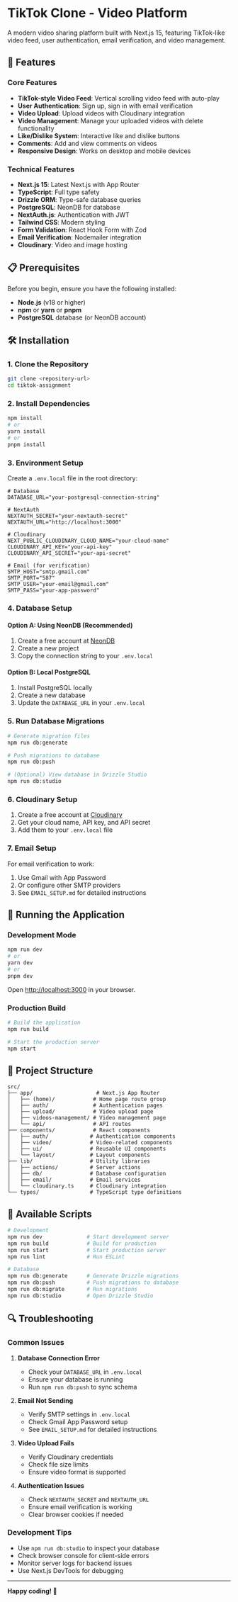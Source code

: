 # TikTok Clone - Video Platform

A modern video sharing platform built with Next.js 15, featuring TikTok-like video feed, user authentication, email verification, and video management.

## 🚀 Features

### Core Features

- **TikTok-style Video Feed**: Vertical scrolling video feed with auto-play
- **User Authentication**: Sign up, sign in with email verification
- **Video Upload**: Upload videos with Cloudinary integration
- **Video Management**: Manage your uploaded videos with delete functionality
- **Like/Dislike System**: Interactive like and dislike buttons
- **Comments**: Add and view comments on videos
- **Responsive Design**: Works on desktop and mobile devices

### Technical Features

- **Next.js 15**: Latest Next.js with App Router
- **TypeScript**: Full type safety
- **Drizzle ORM**: Type-safe database queries
- **PostgreSQL**: NeonDB for database
- **NextAuth.js**: Authentication with JWT
- **Tailwind CSS**: Modern styling
- **Form Validation**: React Hook Form with Zod
- **Email Verification**: Nodemailer integration
- **Cloudinary**: Video and image hosting

## 📋 Prerequisites

Before you begin, ensure you have the following installed:

- **Node.js** (v18 or higher)
- **npm** or **yarn** or **pnpm**
- **PostgreSQL** database (or NeonDB account)

## 🛠️ Installation

### 1. Clone the Repository

```bash
git clone <repository-url>
cd tiktok-assignment
```

### 2. Install Dependencies

```bash
npm install
# or
yarn install
# or
pnpm install
```

### 3. Environment Setup

Create a `.env.local` file in the root directory:

```env
# Database
DATABASE_URL="your-postgresql-connection-string"

# NextAuth
NEXTAUTH_SECRET="your-nextauth-secret"
NEXTAUTH_URL="http://localhost:3000"

# Cloudinary
NEXT_PUBLIC_CLOUDINARY_CLOUD_NAME="your-cloud-name"
CLOUDINARY_API_KEY="your-api-key"
CLOUDINARY_API_SECRET="your-api-secret"

# Email (for verification)
SMTP_HOST="smtp.gmail.com"
SMTP_PORT="587"
SMTP_USER="your-email@gmail.com"
SMTP_PASS="your-app-password"
```

### 4. Database Setup

#### Option A: Using NeonDB (Recommended)

1. Create a free account at [NeonDB](https://neon.tech)
2. Create a new project
3. Copy the connection string to your `.env.local`

#### Option B: Local PostgreSQL

1. Install PostgreSQL locally
2. Create a new database
3. Update the `DATABASE_URL` in your `.env.local`

### 5. Run Database Migrations

```bash
# Generate migration files
npm run db:generate

# Push migrations to database
npm run db:push

# (Optional) View database in Drizzle Studio
npm run db:studio
```

### 6. Cloudinary Setup

1. Create a free account at [Cloudinary](https://cloudinary.com)
2. Get your cloud name, API key, and API secret
3. Add them to your `.env.local` file

### 7. Email Setup

For email verification to work:

1. Use Gmail with App Password
2. Or configure other SMTP providers
3. See `EMAIL_SETUP.md` for detailed instructions

## 🚀 Running the Application

### Development Mode

```bash
npm run dev
# or
yarn dev
# or
pnpm dev
```

Open [http://localhost:3000](http://localhost:3000) in your browser.

### Production Build

```bash
# Build the application
npm run build

# Start the production server
npm start
```

## 📁 Project Structure

```
src/
├── app/                    # Next.js App Router
│   ├── (home)/            # Home page route group
│   ├── auth/              # Authentication pages
│   ├── upload/            # Video upload page
│   ├── videos-management/ # Video management page
│   └── api/               # API routes
├── components/            # React components
│   ├── auth/             # Authentication components
│   ├── video/            # Video-related components
│   ├── ui/               # Reusable UI components
│   └── layout/           # Layout components
├── lib/                  # Utility libraries
│   ├── actions/          # Server actions
│   ├── db/               # Database configuration
│   ├── email/            # Email services
│   └── cloudinary.ts     # Cloudinary integration
└── types/                # TypeScript type definitions
```

## 🔧 Available Scripts

```bash
# Development
npm run dev              # Start development server
npm run build            # Build for production
npm run start            # Start production server
npm run lint             # Run ESLint

# Database
npm run db:generate      # Generate Drizzle migrations
npm run db:push          # Push migrations to database
npm run db:migrate       # Run migrations
npm run db:studio        # Open Drizzle Studio
```

## 🔍 Troubleshooting

### Common Issues

1. **Database Connection Error**

   - Check your `DATABASE_URL` in `.env.local`
   - Ensure your database is running
   - Run `npm run db:push` to sync schema

2. **Email Not Sending**

   - Verify SMTP settings in `.env.local`
   - Check Gmail App Password setup
   - See `EMAIL_SETUP.md` for detailed instructions

3. **Video Upload Fails**

   - Verify Cloudinary credentials
   - Check file size limits
   - Ensure video format is supported

4. **Authentication Issues**
   - Check `NEXTAUTH_SECRET` and `NEXTAUTH_URL`
   - Ensure email verification is working
   - Clear browser cookies if needed

### Development Tips

- Use `npm run db:studio` to inspect your database
- Check browser console for client-side errors
- Monitor server logs for backend issues
- Use Next.js DevTools for debugging

---

**Happy coding! 🚀**

